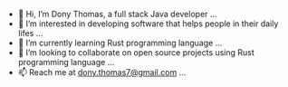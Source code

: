 - 👋 Hi, I’m Dony Thomas, a full stack Java developer ...
- 👀 I’m interested in developing software that helps people in their daily lifes ...
- 🌱 I’m currently learning Rust programming language ...
- 💞️ I’m looking to collaborate on open source projects using Rust programming language ...
- 📫 Reach me at dony.thomas7@gmail.com ...

<!---
dtom7/dtom7 is a ✨ special ✨ repository because its `README.md` (this file) appears on your GitHub profile.
You can click the Preview link to take a look at your changes.
--->
